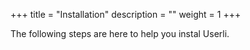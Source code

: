 +++
title = "Installation"
description = ""
weight = 1
+++

The following steps are here to help you instal Userli.
<!--more-->
